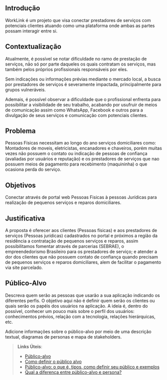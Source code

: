 ## Introdução

WorkLink é um projeto que visa conectar prestadores de serviços com potenciais clientes atuando como uma plataforma onde ambas as partes possam interagir entre si.

## Contextualização

Atualmente, é possível se notar dificuldade no ramo de prestação de serviços, não só por parte daqueles os quais contratam os serviços, mas também pelos próprios profissionais responsáveis por eles. 

Sem indicações ou informações prévias mediante o mercado local, a busca por prestadores de serviços é severamente impactada, principalmente para grupos vulneráveis.

Ademais, é possível observar a dificuldade que o profissional enfrenta para possibilitar a visibilidade de seu trabalho, acabando por usufruir de meios de comunicação assim como WhatsApp, Facebook e outros para a divulgação de seus serviços e comunicação com potenciais clientes.

## Problema

Pessoas Físicas necessitam ao longo do ano serviços domiciliares como: Montadores de moveis, eletricistas, encanadores e chaveiros, porém muitas vezes não possuem o contato ou indicação de pessoas de confiança (avaliadas por usuários e reputação) e os prestadores de serviços que nao possuem meios de pagamento para recebimento (maquininha) o que ocasiona perda do serviço.

## Objetivos

Conectar através de portal web Pessoas Fisicas à pessoas Jurídicas para realização de pequenos serviços e reparos domiciliares.

## Justificativa

A proposta é oferecer aos clientes (Pessoas físicas) e aos prestadores de serviços (Pessoas jurídicas) cadastrados no portal e próximos a região da residência a contratação de pequenos serviços e reparos, assim possibilitamos fomentar  através de parcerias (SEBRAE), o empreendedorismo Brasileiro para os prestadores de serviço; e atender a dor dos clientes que não possuem contato de confiança quando precisam de pequenos serviços e reparos domiciliares, alem de facilitar o pagamento via site parcelado.

## Público-Alvo

Descreva quem serão as pessoas que usarão a sua aplicação indicando os diferentes perfis. O objetivo aqui não é definir quem serão os clientes ou quais serão os papéis dos usuários na aplicação. A ideia é, dentro do possível, conhecer um pouco mais sobre o perfil dos usuários: conhecimentos prévios, relação com a tecnologia, relações hierárquicas, etc.

Adicione informações sobre o público-alvo por meio de uma descrição textual, diagramas de personas e mapa de stakeholders.

> **Links Úteis**:
> - [Público-alvo](https://blog.hotmart.com/pt-br/publico-alvo/)
> - [Como definir o público alvo](https://exame.com/pme/5-dicas-essenciais-para-definir-o-publico-alvo-do-seu-negocio/)
> - [Público-alvo: o que é, tipos, como definir seu público e exemplos](https://klickpages.com.br/blog/publico-alvo-o-que-e/)
> - [Qual a diferença entre público-alvo e persona?](https://rockcontent.com/blog/diferenca-publico-alvo-e-persona/)
